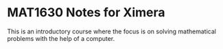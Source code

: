 # MAT1630 Notes for Ximera

This is an introductory course where the focus is on solving mathematical problems with the help of a computer.
